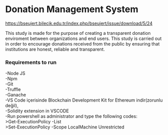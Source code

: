 <h1> Donation Management System </h1>

https://bseujert.bilecik.edu.tr/index.php/bseujert/issue/download/5/24

This study is made for the purpose of creating a transparent donation enviroment between organizations and end users. This study is carried out in order to encourage donations received from the public by ensuring that institutions are honest, reliable and transparent.

<h3> Requirements to run </h3>
-Node JS<br />
-Npm<br />
-Git<br />
-Truffle<br />
-Ganache<br />
-VS Code içerisinde Blockchain Development Kit for Ethereum indir(zorunlu değil),<br />
-Solidity extension in VSCODE<br />
-Run powershell as administrator and type the following codes:<br />
>Get-ExecutionPolicy -List<br />
>Set-ExecutionPolicy -Scope LocalMachine Unrestricted<br />


